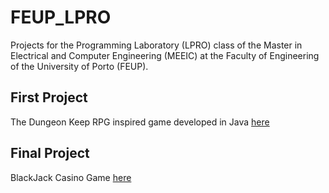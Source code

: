 # FEUP_LPRO

Projects for the Programming Laboratory (LPRO) class of the Master in Electrical and Computer Engineering (MEEIC) at the Faculty of Engineering of the University of Porto (FEUP).


## First Project
The Dungeon Keep RPG inspired game developed in Java [here](https://github.com/bgarrido7/FEUP_LPRO/tree/master/DungeonKeep)


## Final Project
BlackJack Casino Game [here](https://github.com/bgarrido7/FEUP_LPRO/tree/master/BlackJack)

